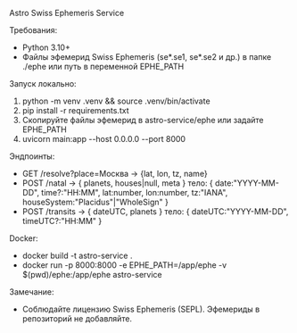 Astro Swiss Ephemeris Service

Требования:
- Python 3.10+
- Файлы эфемерид Swiss Ephemeris (se*.se1, se*.se2 и др.) в папке ./ephe или путь в переменной EPHE_PATH

Запуск локально:
1) python -m venv .venv && source .venv/bin/activate
2) pip install -r requirements.txt
3) Скопируйте файлы эфемерид в astro-service/ephe или задайте EPHE_PATH
4) uvicorn main:app --host 0.0.0.0 --port 8000

Эндпоинты:
- GET /resolve?place=Москва -> {lat, lon, tz, name}
- POST /natal -> { planets, houses|null, meta }
  тело: { date:"YYYY-MM-DD", time?:"HH:MM", lat:number, lon:number, tz:"IANA", houseSystem:"Placidus"|"WholeSign" }
- POST /transits -> { dateUTC, planets }
  тело: { dateUTC:"YYYY-MM-DD", timeUTC?:"HH:MM" }

Docker:
- docker build -t astro-service .
- docker run -p 8000:8000 -e EPHE_PATH=/app/ephe -v $(pwd)/ephe:/app/ephe astro-service

Замечание:
- Соблюдайте лицензию Swiss Ephemeris (SEPL). Эфемериды в репозиторий не добавляйте.
